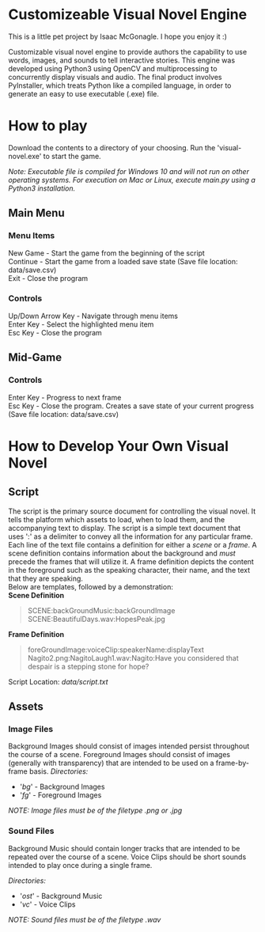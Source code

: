 
# Customizeable Visual Novel Engine
This is a little pet project by Isaac McGonagle. I hope you enjoy it :)  

Customizable visual novel engine to provide authors the capability to use words, images, and sounds to tell interactive stories. This engine was developed using Python3 using OpenCV and multiprocessing to concurrently display visuals and audio. The final product involves PyInstaller, which treats Python like a compiled language, in order to generate an easy to use executable (.exe) file.
# How to play
Download the contents to a directory of your choosing. Run the 'visual-novel.exe' to start the game.

*Note: Executable file is compiled for Windows 10 and will not run on other operating systems. For execution on Mac or Linux, execute main.py using a Python3 installation.*

## Main Menu
### Menu Items
New Game - Start the game from the beginning of the script  
Continue - Start the game from a loaded save state (Save file location: data/save.csv)  
Exit - Close the program  

### Controls
Up/Down Arrow Key - Navigate through menu items  
Enter Key - Select the highlighted menu item  
Esc Key - Close the program  

## Mid-Game
### Controls
Enter Key - Progress to next frame  
Esc Key - Close the program. Creates a save state of your current progress (Save file location: data/save.csv)  

# How to Develop Your Own Visual Novel
## Script
The script is the primary source document for controlling the visual novel. It tells the platform which assets to load, when to load them, and the accompanying text to display. The script is a simple text document that uses ':' as a delimiter to convey all the information for any particular frame.   
Each line of the text file contains a definition for either a *scene* or a *frame*. A scene definition contains information about the background and *must* precede the frames that will utilize it. A frame definition depicts the content in the foreground such as the speaking character, their name, and the text that they are speaking.   
Below are templates, followed by a demonstration:   
**Scene Definition**      
> SCENE:backGroundMusic:backGroundImage   
> SCENE:BeautifulDays.wav:HopesPeak.jpg

**Frame Definition**   
> foreGroundImage:voiceClip:speakerName:displayText   
> Nagito2.png:NagitoLaugh1.wav:Nagito:Have you considered that despair is a stepping stone for hope?

Script Location: *data/script.txt*   

## Assets
### Image Files
Background Images should consist of images intended persist throughout the course of a scene. Foreground Images should consist of images (generally with transparency) that are intended to be used on a frame-by-frame basis.
*Directories:*
 - '*bg*' - Background Images 
 - '*fg*' - Foreground Images

*NOTE: Image files must be of the filetype .png or .jpg*   

### Sound Files
Background Music should contain longer tracks that are intended to be repeated over the course of a scene. Voice Clips should be short sounds intended to play once during a single frame.   

*Directories:*
 - '*ost*' - Background Music 
 - '*vc*' - Voice Clips

*NOTE: Sound files must be of the filetype .wav*
